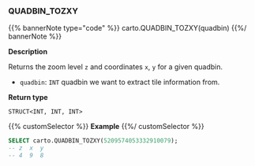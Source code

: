 ### QUADBIN_TOZXY

{{% bannerNote type="code" %}}
carto.QUADBIN_TOZXY(quadbin)
{{%/ bannerNote %}}

**Description**

Returns the zoom level `z` and coordinates `x`, `y` for a given quadbin.

* `quadbin`: `INT` quadbin we want to extract tile information from.

**Return type**

`STRUCT<INT, INT, INT>`

{{% customSelector %}}
**Example**
{{%/ customSelector %}}

```sql
SELECT carto.QUADBIN_TOZXY(5209574053332910079);
-- z  x  y
-- 4  9  8
```